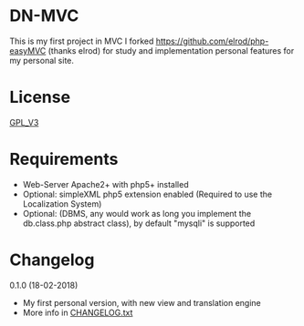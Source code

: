 DN-MVC
==============
This is my first project in MVC
I forked https://github.com/elrod/php-easyMVC (thanks elrod) for study and implementation personal features for my personal site.


License 
==============
[GPL_V3](GPL_V3)

Requirements
==============

- Web-Server Apache2+ with php5+ installed
- Optional: simpleXML php5 extension enabled (Required to use the Localization System)
- Optional: (DBMS, any would work as long you implement the db.class.php abstract class), by default "mysqli" is supported


Changelog
==============
0.1.0 (18-02-2018)
- My first personal version, with new view and translation engine
- More info in [CHANGELOG.txt](CHANGELOG.txt)

